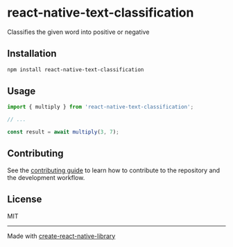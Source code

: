 # react-native-text-classification

Classifies the given word into positive or negative

## Installation

```sh
npm install react-native-text-classification
```

## Usage

```js
import { multiply } from 'react-native-text-classification';

// ...

const result = await multiply(3, 7);
```

## Contributing

See the [contributing guide](CONTRIBUTING.md) to learn how to contribute to the repository and the development workflow.

## License

MIT

---

Made with [create-react-native-library](https://github.com/callstack/react-native-builder-bob)
